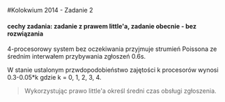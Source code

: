 #Kolokwium 2014 - Zadanie 2

#### cechy zadania: zadanie z prawem little'a, zadanie obecnie - bez rozwiązania

4-procesorowy system bez oczekiwania przyjmuje strumień Poissona ze średnim interwałem przybywania zgłoszeń 0.6s.

W stanie ustalonym przwdopodobieństwo zajętości k procesorów wynosi 0.3-0.05*k gdzie k = 0, 1, 2, 3, 4.

> Wykorzystując prawo little'a określ średni czas obsługi zgłoszenia.